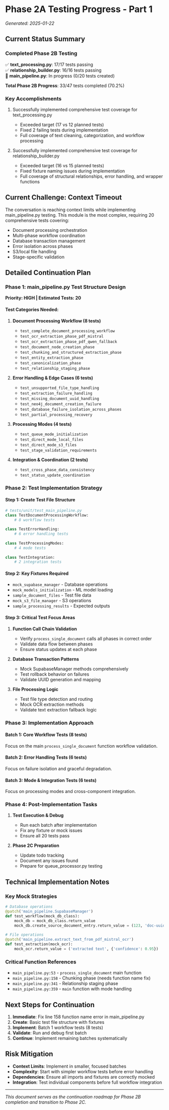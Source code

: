 # Phase 2A Testing Progress - Part 1
*Generated: 2025-01-22*

## Current Status Summary

### Completed Phase 2B Testing
✅ **text_processing.py**: 17/17 tests passing  
✅ **relationship_builder.py**: 16/16 tests passing  
🔄 **main_pipeline.py**: In progress (0/20 tests created)

**Total Phase 2B Progress**: 33/47 tests completed (70.2%)

### Key Accomplishments
1. Successfully implemented comprehensive test coverage for text_processing.py
   - Exceeded target (17 vs 12 planned tests)
   - Fixed 2 failing tests during implementation
   - Full coverage of text cleaning, categorization, and workflow processing

2. Successfully implemented comprehensive test coverage for relationship_builder.py  
   - Exceeded target (16 vs 15 planned tests)
   - Fixed fixture naming issues during implementation
   - Full coverage of structural relationships, error handling, and wrapper functions

## Current Challenge: Context Timeout

The conversation is reaching context limits while implementing main_pipeline.py testing. This module is the most complex, requiring 20 comprehensive tests covering:

- Document processing orchestration
- Multi-phase workflow coordination  
- Database transaction management
- Error isolation across phases
- S3/local file handling
- Stage-specific validation

## Detailed Continuation Plan

### Phase 1: main_pipeline.py Test Structure Design
**Priority: HIGH | Estimated Tests: 20**

#### Test Categories Needed:
1. **Document Processing Workflow (8 tests)**
   - `test_complete_document_processing_workflow`
   - `test_ocr_extraction_phase_pdf_mistral` 
   - `test_ocr_extraction_phase_pdf_qwen_fallback`
   - `test_document_node_creation_phase`
   - `test_chunking_and_structured_extraction_phase`
   - `test_entity_extraction_phase`
   - `test_canonicalization_phase`
   - `test_relationship_staging_phase`

2. **Error Handling & Edge Cases (6 tests)**
   - `test_unsupported_file_type_handling`
   - `test_extraction_failure_handling`
   - `test_missing_document_uuid_handling`
   - `test_neo4j_document_creation_failure`
   - `test_database_failure_isolation_across_phases`
   - `test_partial_processing_recovery`

3. **Processing Modes (4 tests)**
   - `test_queue_mode_initialization`
   - `test_direct_mode_local_files`
   - `test_direct_mode_s3_files`
   - `test_stage_validation_requirements`

4. **Integration & Coordination (2 tests)**
   - `test_cross_phase_data_consistency`
   - `test_status_update_coordination`

### Phase 2: Test Implementation Strategy

#### Step 1: Create Test File Structure
```python
# tests/unit/test_main_pipeline.py
class TestDocumentProcessingWorkflow:
    # 8 workflow tests
    
class TestErrorHandling:
    # 6 error handling tests
    
class TestProcessingModes:
    # 4 mode tests
    
class TestIntegration:
    # 2 integration tests
```

#### Step 2: Key Fixtures Required
- `mock_supabase_manager` - Database operations
- `mock_models_initialization` - ML model loading
- `sample_document_files` - Test file data
- `mock_s3_file_manager` - S3 operations
- `sample_processing_results` - Expected outputs

#### Step 3: Critical Test Focus Areas
1. **Function Call Chain Validation**
   - Verify `process_single_document` calls all phases in correct order
   - Validate data flow between phases
   - Ensure status updates at each phase

2. **Database Transaction Patterns**
   - Mock SupabaseManager methods comprehensively
   - Test rollback behavior on failures
   - Validate UUID generation and mapping

3. **File Processing Logic**
   - Test file type detection and routing
   - Mock OCR extraction methods
   - Validate text extraction fallback logic

### Phase 3: Implementation Approach

#### Batch 1: Core Workflow Tests (8 tests)
Focus on the main `process_single_document` function workflow validation.

#### Batch 2: Error Handling Tests (6 tests)  
Focus on failure isolation and graceful degradation.

#### Batch 3: Mode & Integration Tests (6 tests)
Focus on processing modes and cross-component integration.

### Phase 4: Post-Implementation Tasks

1. **Test Execution & Debug**
   - Run each batch after implementation
   - Fix any fixture or mock issues
   - Ensure all 20 tests pass

2. **Phase 2C Preparation**
   - Update todo tracking
   - Document any issues found
   - Prepare for queue_processor.py testing

## Technical Implementation Notes

### Key Mock Strategies
```python
# Database operations
@patch('main_pipeline.SupabaseManager')
def test_workflow(mock_db_class):
    mock_db = mock_db_class.return_value
    mock_db.create_source_document_entry.return_value = (123, 'doc-uuid')
    
# File operations  
@patch('main_pipeline.extract_text_from_pdf_mistral_ocr')
def test_extraction(mock_ocr):
    mock_ocr.return_value = ('extracted text', {'confidence': 0.95})
```

### Critical Function References
- `main_pipeline.py:53` - `process_single_document` main function
- `main_pipeline.py:158` - Chunking phase (needs function name fix)
- `main_pipeline.py:341` - Relationship staging phase
- `main_pipeline.py:359` - `main` function with mode handling

## Next Steps for Continuation

1. **Immediate**: Fix line 158 function name error in main_pipeline.py
2. **Create**: Basic test file structure with fixtures
3. **Implement**: Batch 1 workflow tests (8 tests)
4. **Validate**: Run and debug first batch
5. **Continue**: Implement remaining batches systematically

## Risk Mitigation

- **Context Limits**: Implement in smaller, focused batches
- **Complexity**: Start with simpler workflow tests before error handling
- **Dependencies**: Ensure all imports and fixtures are correctly mocked
- **Integration**: Test individual components before full workflow integration

---
*This document serves as the continuation roadmap for Phase 2B completion and transition to Phase 2C.*